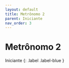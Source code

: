 ```yaml
---
layout: default
title: Metrônomo 2
parent: Iniciante
nav_order: 3
---
```


# Metrônomo 2

Iniciante
{: .label .label-blue }
